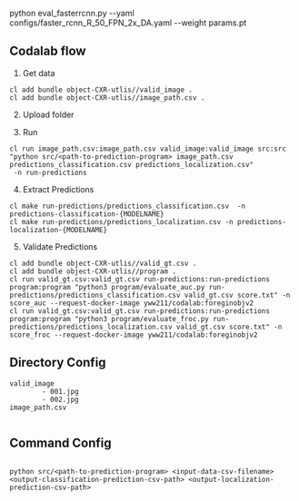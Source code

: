 

python eval_fasterrcnn.py --yaml configs/faster_rcnn_R_50_FPN_2x_DA.yaml --weight params.pt

## Codalab flow

1. Get data

```
cl add bundle object-CXR-utlis//valid_image .
cl add bundle object-CXR-utlis//image_path.csv .
```

2. Upload folder

3. Run 

```
cl run image_path.csv:image_path.csv valid_image:valid_image src:src "python src/<path-to-prediction-program> image_path.csv predictions_classification.csv predictions_localization.csv"  
 -n run-predictions

```

4. Extract Predictions

```
cl make run-predictions/predictions_classification.csv  -n predictions-classification-{MODELNAME}
cl make run-predictions/predictions_localization.csv -n predictions-localization-{MODELNAME}
```

5. Validate Predictions

```
cl add bundle object-CXR-utlis//valid_gt.csv .
cl add bundle object-CXR-utlis//program .
cl run valid_gt.csv:valid_gt.csv run-predictions:run-predictions program:program "python3 program/evaluate_auc.py run-predictions/predictions_classification.csv valid_gt.csv score.txt" -n score_auc --request-docker-image yww211/codalab:foreginobjv2
cl run valid_gt.csv:valid_gt.csv run-predictions:run-predictions program:program "python3 program/evaluate_froc.py run-predictions/predictions_localization.csv valid_gt.csv score.txt" -n score_froc --request-docker-image yww211/codalab:foreginobjv2
```



## Directory Config


```
valid_image
        - 001.jpg
        - 002.jpg
image_path.csv


```


## Command Config



```

python src/<path-to-prediction-program> <input-data-csv-filename> <output-classification-prediction-csv-path> <output-localization-prediction-csv-path>


```

